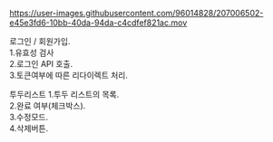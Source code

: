 


https://user-images.githubusercontent.com/96014828/207006502-e45e3fd6-10bb-40da-94da-c4cdfef821ac.mov



로그인 / 회원가입.  
1.유효성 검사  
2.로그인 API 호출.  
3.토큰여부에 따른 리다이렉트 처리.  

투두리스트
1.투두 리스트의 목록.  
2.완료 여부(체크박스).  
3.수정모드.  
4.삭제버튼.  

